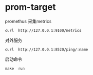 # prom-target

promethus 采集metrics
```
curl  http://127.0.0.1:9100/metrics

```

对外服务
```
curl  http://127.0.0.1:8520/ping/:name
```

启动命令
```
make  run
```
